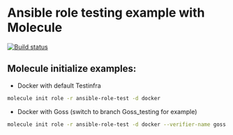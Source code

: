 Ansible role testing example with Molecule
=========
[![Build status](https://travis-ci.org/silazare/ansible-role-test.svg?branch=master)](https://travis-ci.org/silazare)

## Molecule initialize examples:

- Docker with default Testinfra
```sh
molecule init role -r ansible-role-test -d docker
```

- Docker with Goss (switch to branch Goss_testing for example)
```sh
molecule init role -r ansible-role-test -d docker --verifier-name goss
```
